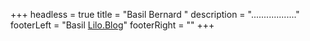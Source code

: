 +++
headless = true
title = "Basil Bernard "
description = ".................."
footerLeft = "Basil [Lilo.Blog](https://www.lilo.blog)"
footerRight = ""
+++

